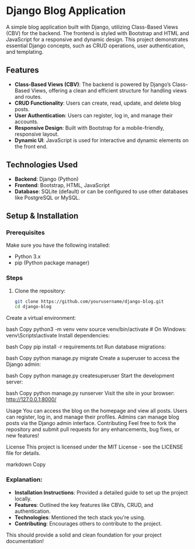 # Django Blog Application

A simple blog application built with Django, utilizing Class-Based Views (CBV) for the backend. The frontend is styled with Bootstrap and HTML and JavaScript for a responsive and dynamic design. This project demonstrates essential Django concepts, such as CRUD operations, user authentication, and templating.

## Features

- **Class-Based Views (CBV)**: The backend is powered by Django’s Class-Based Views, offering a clean and efficient structure for handling views and routes.
- **CRUD Functionality**: Users can create, read, update, and delete blog posts.
- **User Authentication**: Users can register, log in, and manage their accounts.
- **Responsive Design**: Built with Bootstrap for a mobile-friendly, responsive layout.
- **Dynamic UI**: JavaScript is used for interactive and dynamic elements on the front end.

## Technologies Used

- **Backend**: Django (Python)
- **Frontend**: Bootstrap, HTML, JavaScript
- **Database**: SQLite (default) or can be configured to use other databases like PostgreSQL or MySQL.
  
## Setup & Installation

### Prerequisites

Make sure you have the following installed:

- Python 3.x
- pip (Python package manager)

### Steps

1. Clone the repository:
   ```bash
   git clone https://github.com/yourusername/django-blog.git
   cd django-blog
Create a virtual environment:

bash
Copy
python3 -m venv venv
source venv/bin/activate  # On Windows: venv\Scripts\activate
Install dependencies:

bash
Copy
pip install -r requirements.txt
Run database migrations:

bash
Copy
python manage.py migrate
Create a superuser to access the Django admin:

bash
Copy
python manage.py createsuperuser
Start the development server:

bash
Copy
python manage.py runserver
Visit the site in your browser:
http://127.0.0.1:8000/

Usage
You can access the blog on the homepage and view all posts.
Users can register, log in, and manage their profiles.
Admins can manage blog posts via the Django admin interface.
Contributing
Feel free to fork the repository and submit pull requests for any enhancements, bug fixes, or new features!

License
This project is licensed under the MIT License - see the LICENSE file for details.

markdown
Copy

### Explanation:
- **Installation Instructions**: Provided a detailed guide to set up the project locally.
- **Features**: Outlined the key features like CBVs, CRUD, and authentication.
- **Technologies**: Mentioned the tech stack you're using.
- **Contributing**: Encourages others to contribute to the project.

This should provide a solid and clean foundation for your project documentation!



